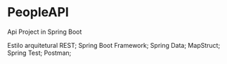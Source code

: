 # PeopleAPI
Api Project in Spring Boot 

Estilo arquitetural REST;
Spring Boot Framework;
Spring Data;
MapStruct;
Spring Test;
Postman;

